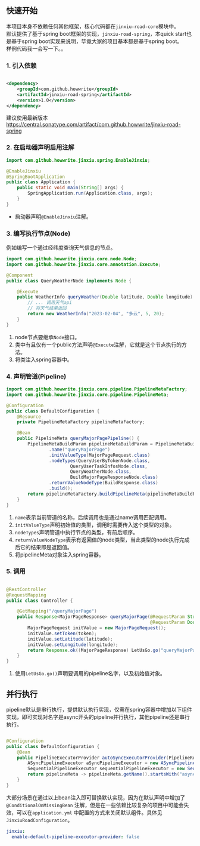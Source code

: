 ## 快速开始

本项目本身不依赖任何其他框架，核心代码都在`jinxiu-road-core`模块中。<br/>
默认提供了基于spring boot框架的实现，`jinxiu-road-spring`，本quick start也是基于spring boot实现来说明，毕竟大家的项目基本都是基于spring
boot。<br/>
样例代码我一会写一下。。

### 1. 引入依赖

```xml

<dependency>
    <groupId>com.github.howwrite</groupId>
    <artifactId>jinxiu-road-spring</artifactId>
    <version>1.0</version>
</dependency>
```

建议使用最新版本 https://central.sonatype.com/artifact/com.github.howwrite/jinxiu-road-spring

### 2. 在启动器声明启用注解

```java
import com.github.howwrite.jinxiu.spring.EnableJinxiu;

@EnableJinxiu
@SpringBootApplication
public class Application {
    public static void main(String[] args) {
        SpringApplication.run(Application.class, args);
    }
}
```

+ 启动器声明`@EnableJinxiu`注解。

### 3. 编写执行节点(Node)

例如编写一个通过经纬度查询天气信息的节点。

```java
import com.github.howwrite.jinxiu.core.node.Node;
import com.github.howwrite.jinxiu.core.annotation.Execute;

@Component
public class QueryWeatherNode implements Node {

    @Execute
    public WeatherInfo queryWeather(Double latitude, Double longitude) {
        // ... 调用天气api
        // 将天气结果返回
        return new WeatherInfo("2023-02-04", "多云", 5, 20);
    }
}
```

1. node节点要继承`Node`接口。
2. 类中有且仅有一个public方法声明`@Execute`注解，它就是这个节点执行的方法。
3. 将类注入spring容器中。

### 4. 声明管道(Pipeline)

```java
import com.github.howwrite.jinxiu.core.pipeline.PipelineMetaFactory;
import com.github.howwrite.jinxiu.core.pipeline.PipelineMeta;

@Configuration
public class DefaultConfiguration {
    @Resource
    private PipelineMetaFactory pipelineMetaFactory;

    @Bean
    public PipelineMeta queryMajorPagePipeline() {
        PipelineMetaBuildParam pipelineMetaBuildParam = PipelineMetaBuildParam.builder()
                .name("queryMajorPage")
                .initValueType(MajorPageRequest.class)
                .nodeTypes(QueryUserByTokenNode.class,
                        QueryUserTaskInfosNode.class,
                        QueryWeatherNode.class,
                        BuildMajorPageResponseNode.class)
                .returnValueNodeType(BuildResponse.class)
                .build();
        return pipelineMetaFactory.buildPipelineMeta(pipelineMetaBuildParam);
    }
}
```

1. `name`表示当前管道的名称，后续调用也是通过name调用匹配调用。
2. `initValueType`声明初始值的类型，调用时需要传入这个类型的对象。
3. `nodeTypes`声明管道中执行节点的类型，有前后顺序。
4. `returnValueNodeType`表示有返回值的node类型，当此类型的node执行完成后它的结果即是返回值。
5. 将pipelineMeta对象注入spring容器。

### 5. 调用

```java

@RestController
@RequestMapping
public class Controller {

    @GetMapping("/queryMajorPage")
    public Response<MajorPageResponse> queryMajorPage(@RequestParam String token,
                                                      @RequestParam Double latitude, @RequestParam Double longitude) {
        MajorPageRequest initValue = new MajorPageRequest();
        initValue.setToken(token);
        initValue.setLatitude(latitude);
        initValue.setLongitude(longitude);
        return Response.ok((MajorPageResponse) LetUsGo.go("queryMajorPage", initValue));
    }
}
```

1. 使用`LetUsGo.go()`声明要调用的pipeline名字，以及初始值对象。

## 并行执行

pipeline默认是串行执行，提供默认执行实现，仅需在spring容器中增加以下组件实现，即可实现对名字是async开头的pipeline并行执行，其他pipeline还是串行执行。

```java

@Configuration
public class DefaultConfiguration {
    @Bean
    public PipelineExecutorProvider autoSyncExecutorProvider(PipelineRuntimeFactory pipelineRuntimeFactory) {
        ASyncPipelineExecutor aSyncPipelineExecutor = new ASyncPipelineExecutor(pipelineRuntimeFactory);
        SequentialPipelineExecutor sequentialPipelineExecutor = new SequentialPipelineExecutor(pipelineRuntimeFactory);
        return pipelineMeta -> pipelineMeta.getName().startsWith("async") ? aSyncPipelineExecutor : sequentialPipelineExecutor;
    }
}
```

大部分场景在通过以上bean注入即可替换默认实现，因为在默认声明中增加了`@ConditionalOnMissingBean`
注解，但是在一些依赖比较复杂的项目中可能会失效，可以在`application.yml`
中配置的方式来关闭默认组件。具体见`JinxiuRoadConfiguration`。

```yaml
jinxiu:
  enable-default-pipeline-executor-provider: false
```
